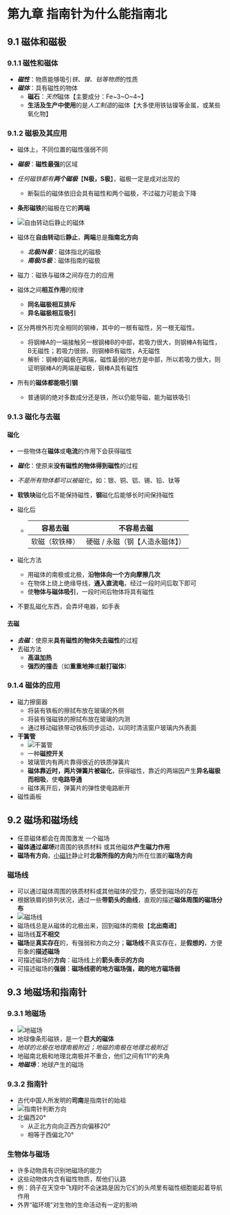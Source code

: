 # 第九章 指南针为什么能指南北

## 9.1 磁体和磁极

### 9.1.1 磁性和磁体

- ***磁性***：物质能够吸引*铁、镍、钴等物质*的性质
- ***磁体***：具有磁性的物体
  - **磁石**：*天然*磁体【主要成分：Fe~3~O~4~】
  - **生活及生产中使用**的是*人工制造*的磁体【大多使用铁钴镍等金属，或某些氧化物】

### 9.1.2 磁极及其应用

- 磁体上，不同位置的磁性强弱不同
- ***磁极***：**磁性最强**的区域
- *任何磁铁都有**两个磁极***【**N极，S极**】，磁极一定是成对出现的
  - 断裂后的磁体依旧会具有磁性和两个磁极，不过磁力可能会下降

- **条形磁铁**的磁极在它的**两端**
- ![自由转动后静止的磁体](https://i.ibb.co/ys6Jx4Q/image.png)
- 磁体在**自由转动**后**静止**，**两端**总是**指南北方向**
  - ***北极/N极***：磁体指北的磁极
  - ***南极/S极***：磁体指南的磁极
- 磁力：磁铁与磁体之间存在力的应用
- 磁体之间**相互作用**的规律
  - **同名磁极相互排斥**
  - **异名磁极相互吸引**
- 区分两根外形完全相同的钢棒，其中的一根有磁性，另一根无磁性。
  - 将钢棒A的一端接触另一根钢棒B的中部，若吸力很大，则钢棒A有磁性，B无磁性；若吸力很弱，则钢棒B有磁性，A无磁性
  - 解析：钢棒的磁极在两端，磁性最弱的地方是中部，所以若吸力很大，则证明钢棒A的两端是磁极，钢棒A具有磁性
- 所有的**磁体都能吸引钢**
  - 普通钢的绝对多数成分还是铁，所以仍能导磁，能为磁铁吸引



### 9.1.3 磁化与去磁

#### 磁化

- 一些物体在**磁体**或**电流**的作用下会获得磁性

- ***磁化***：使原来**没有磁性的物体得到磁性**的过程

- *不是所有物体都可以被磁化*，如：银、铜、铝、锡、铅、钛等

- **软铁块**磁化后不能保持磁性，**钢**磁化后能够长时间保持磁性

- 磁化后

  - |    容易去磁    |           不容易去磁            |
    | :------------: | :-----------------------------: |
    | 软磁（软铁棒） | 硬磁 / 永磁（钢【人造永磁体】） |

- 磁化方法

  - 用磁体的南极或北极，**沿物体向一个方向摩擦几次**
  - 在物体上绕上绝缘导线，**通入直流电**，经过一段时间后取下即可
  - 使**物体与磁体吸引**，一段时间后物体将具有磁性
  
- 不要乱磁化东西，会弄坏电器，如手表

#### 去磁

- ***去磁***：使原来**具有磁性的物体失去磁性**的过程
- 去磁方法
  - **高温加热**
  - **强烈的撞击**（如**重重地摔**或**敲打磁体**）

### 9.1.4 磁体的应用

- 磁力擦窗器
  - 将装有铁板的擦拭布放在玻璃的外侧
  - 将装有强磁铁的擦拭布放在玻璃的内测
  - 通过移动磁铁带动铁板同步运动，以同时清洁窗户玻璃内外表面
- **干簧管**
  - ![干簧管](https://i.ibb.co/vwW4QZG/image.png)
  - 一种**磁控开关**
  - 玻璃管内有两片靠得很近的铁质弹簧片
  - **磁体靠近时，两片弹簧片被磁化**，获得磁性，靠近的两端因产生**异名磁极而相吸**，使**电路导通**
  - 磁体离开后，弹簧片的弹性使电路断开
- 磁性画板

## 9.2 磁场和磁场线

- 任意磁体都会在周围激发 一个磁场
- **磁体通过*磁场***对周围的铁质材料 或其他磁体**产生磁力作用**
- **磁场有方向**，<u>小磁针</u>静止时**北极所指的方向**为所在位置的**磁场方向**

### 磁场线

- 可以通过磁体周围的铁质材料或其他磁体的受力，感受到磁场的存在
- 根据铁屑的排列状况，通过一些**带箭头的曲线**，直观的描述**磁体周围的磁场分布**
- ![磁场线](https://i.ibb.co/yyD6sfX/image.jpg)
- 磁场线总是从磁体的北极出来，回到磁体的南极【**北出南进**】
- 磁场线**互不相交**
- **磁场**是**真实存在**的，有强弱和方向之分；**磁场线**不真实存在，是**假想的**，方便形象的**描述磁场**
- 可描述磁场的**方向**：磁场线上的**箭头表示的方向**
- 可描述磁场的**强弱**：**磁场线密的地方磁场强，疏的地方磁场弱**

## 9.3 地磁场和指南针

### 9.3.1 地磁场

- ![地磁场](https://i.ibb.co/FYMCkrM/image.png)
- 地球像条形磁铁，是一个**巨大的磁体**
- *地球的北极在地理南极附近；地磁的南极在地理北极附近*
- 地磁南北极和地理北南极并不重合，他们之间有11°的夹角
- ***地磁场***：地球产生的磁场

### 9.3.2 指南针

- 古代中国人所发明的**司南**是指南针的始祖
- ![指南针判断方向](https://i.ibb.co/NVcZt09/image.png)
- 北偏西20°
  - 从正北方向向正西方向偏移20°
  - 相等于西偏北70°


### 生物体与磁场

- 许多动物具有识别地磁场的能力
-  这些动物体内含有磁性物质，帮他们认路
-  例：鸽子在天空中飞翔时不会迷路是因为它们的头颅里有磁性细胞能起着导航作用
- 外界“磁环境”对生物的生命活动有一定的影响

